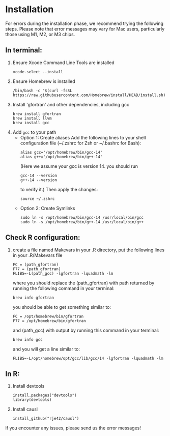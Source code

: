 # Installation
For errors during the installation phase, we recommend trying the following steps. Please note that error messages may vary for Mac users, particularly those using M1, M2, or M3 chips.
## In terminal:
1. Ensure Xcode Command Line Tools are installed
   ```
   xcode-select --install
   ```
2. Ensure Homebrew is installed
   ```
   /bin/bash -c "$(curl -fsSL https://raw.githubusercontent.com/Homebrew/install/HEAD/install.sh)"
   ```
3. Install 'gfortran' and other dependencies, including gcc
   ```
   brew install gfortran
   brew install llvm
   brew install gcc
   ```
4. Add `gcc` to your path
   - Option 1: Create aliases
      Add the following lines to your shell configuration file (~/.zshrc for Zsh or ~/.bashrc for Bash):
      ```
      alias gcc='/opt/homebrew/bin/gcc-14'
      alias g++='/opt/homebrew/bin/g++-14'
      ```
      (Here we assume your gcc is version 14. you should run
      ```
      gcc-14 --version
      g++-14 --version
      ```
      to verify it.)
      Then apply the changes:
      ```
      source ~/.zshrc
      ```
   - Option 2: Create Symlinks
      ```
      sudo ln -s /opt/homebrew/bin/gcc-14 /usr/local/bin/gcc
      sudo ln -s /opt/homebrew/bin/g++-14 /usr/local/bin/g++
      ```

## Check R configuration:
1. create a file named Makevars in your .R directory, put the following lines in your .R/Makevars file
   ```
   FC = (path_gfortran)
   F77 = (path_gfortran)
   FLIBS=-L(path_gcc) -lgfortran -lquadmath -lm
   ```
   where you should replace the (path_gfortran) with path returned by running the following command in your terminal:
   ```
   brew info gfortran
   ```
   you should be able to get something similar to:
   ```
   FC = /opt/homebrew/bin/gfortran
   F77 = /opt/homebrew/bin/gfortran
   ```
   and (path_gcc) with output by running this command in your terminal:
   ```
   brew info gcc
   ```
   and you will get a line similar to:
   ```
   FLIBS=-L/opt/homebrew/opt/gcc/lib/gcc/14 -lgfortran -lquadmath -lm
   ```
## In R:
1. Install devtools
   ```
   install.packages("devtools")
   library(devtools)
   ```
2. Install causl
   ```
   install_github("rje42/causl")
   ```

If you encounter any issues, please send us the error messages!
